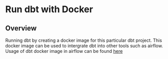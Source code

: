 # Run dbt with Docker

## Overview
Running dbt by creating a docker image for this particular dbt project. This docker image can be used to intergrate dbt into other tools such as airflow. 
<br>
Usage of dbt docker image in airflow can be found [here](https://github.com/dannylee1020/airflow-pipelines)